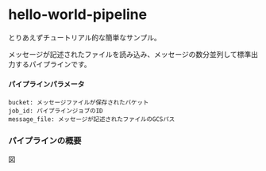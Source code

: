 # hello-world-pipeline

とりあえずチュートリアル的な簡単なサンプル。

メッセージが記述されたファイルを読み込み、メッセージの数分並列して標準出力するパイプラインです。


#### パイプラインパラメータ

```
bucket: メッセージファイルが保存されたバケット
job_id: パイプラインジョブのID
message_file: メッセージが記述されたファイルのGCSパス
```

### パイプラインの概要

図